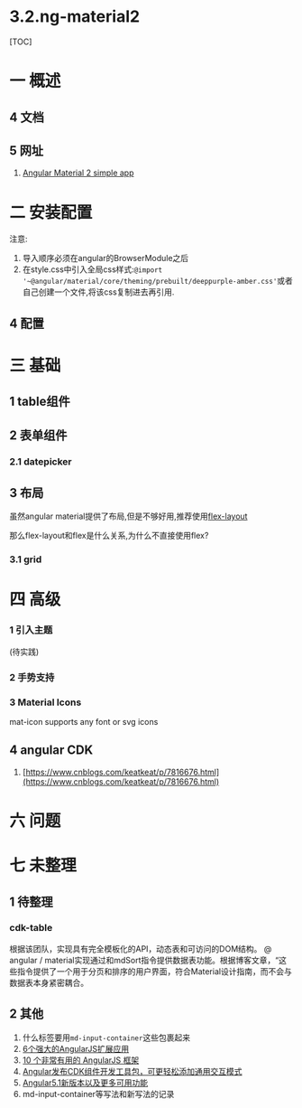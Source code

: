 # 3.2.ng-material2
[TOC]

# 一 概述
## 4 文档
## 5 网址
1. [Angular Material 2 simple app](https://material2-app.firebaseapp.com/)
# 二 安装配置
注意:
1. 导入顺序必须在angular的BrowserModule之后
2. 在style.css中引入全局css样式:`@import '~@angular/material/core/theming/prebuilt/deeppurple-amber.css'`或者自己创建一个文件,将该css复制进去再引用.

## 4 配置
# 三 基础
## 1 table组件
## 2 表单组件
### 2.1 datepicker

## 3 布局
虽然angular material提供了布局,但是不够好用,推荐使用[flex-layout](https://github.com/angular/flex-layout)

那么flex-layout和flex是什么关系,为什么不直接使用flex?

### 3.1 grid

# 四 高级

### 1 引入主题
(待实践)

### 2 手势支持
### 3 Material Icons
mat-icon supports any font or svg icons

## 4 angular CDK
1. [https://www.cnblogs.com/keatkeat/p/7816676.html](https://www.cnblogs.com/keatkeat/p/7816676.html)

# 六 问题

# 七 未整理
## 1 待整理
### cdk-table
根据该团队，<cdk-table>实现具有完全模板化的API，动态表和可访问的DOM结构。 @ angular / material实现通过<md-paginator>和mdSort指令提供数据表功能。根据博客文章，“这些指令提供了一个用于分页和排序的用户界面，符合Material设计指南，而不会与数据表本身紧密耦合。

## 2 其他
1. 什么标签要用`md-input-container`这些包裹起来
1. [6个强大的AngularJS扩展应用](http://www.codeceo.com/6-angularjs-extension.html)
2. [10 个非常有用的 AngularJS 框架](http://www.codeceo.com/10-useful-angularjs-framework.html)
4. [Angular发布CDK组件开发工具包，可更轻松添加通用交互模式](https://baijiahao.baidu.com/s?id=1590903591728591969&wfr=spider&for=pc)
5. [Angular5.1新版本以及更多可用功能](https://baijiahao.baidu.com/s?id=1587367529389622789&wfr=spider&for=pc)
6. md-input-container等写法和新写法的记录
